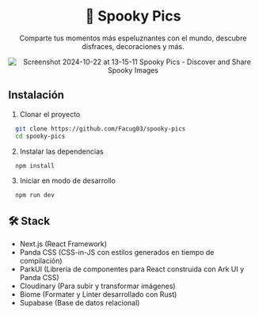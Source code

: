 <div align="center">
  
# 🎃 Spooky Pics
  
Comparte tus momentos más espeluznantes con el mundo, descubre disfraces, decoraciones y más.

![Screenshot 2024-10-22 at 13-15-11 Spooky Pics - Discover and Share Spooky Images](https://github.com/user-attachments/assets/165cbdba-b2e2-4a5e-8bc1-dd0eee0b9b46)

</div>


## Instalación

1. Clonar el proyecto

```bash
  git clone https://github.com/Facug03/spooky-pics
  cd spooky-pics
```


2. Instalar las dependencias

```bash
  npm install
```

3. Iniciar en modo de desarrollo

```bash
  npm run dev
```

## 🛠️ Stack

- Next.js (React Framework)
- Panda CSS (CSS-in-JS con  estilos generados en tiempo de compilación)
- ParkUI (Libreria de componentes para React construida con Ark UI y Panda CSS)
- Cloudinary (Para subir y transformar imágenes)
- Biome (Formater y Linter desarrollado con Rust)
- Supabase (Base de datos relacional)



